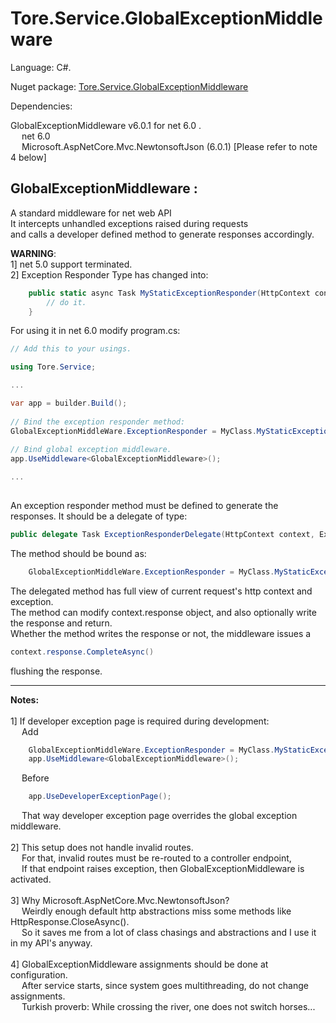 # Tore.Service.GlobalExceptionMiddleware

Language: C#.

Nuget package: [Tore.Service.GlobalExceptionMiddleware](https://www.nuget.org/packages/Tore.Service.GlobalExceptionMiddleware/)

Dependencies: <br/>

GlobalExceptionMiddleware v6.0.1 for net 6.0 .<br/>
&emsp; net 6.0<br/>
&emsp; Microsoft.AspNetCore.Mvc.NewtonsoftJson (6.0.1) [Please refer to note 4 below]<br/>

## GlobalExceptionMiddleware :

A standard middleware for net web API <br/>
It intercepts unhandled exceptions raised during requests<br/>
and calls a developer defined method to generate responses accordingly.<br/>

<b>WARNING</b>: <br/>
1] net 5.0 support terminated.<br/>
2] Exception Responder Type has changed into:<br/>

```C#
    public static async Task MyStaticExceptionResponder(HttpContext context, Exception exception) {
        // do it.
    }
```

For using it in net 6.0 modify program.cs:<br/>
```C#
// Add this to your usings.

using Tore.Service;

...

var app = builder.Build();
      
// Bind the exception responder method:
GlobalExceptionMiddleWare.ExceptionResponder = MyClass.MyStaticExceptionResponder;
      
// Bind global exception middleware.
app.UseMiddleware<GlobalExceptionMiddleware>();

...
  
```

An exception responder method must be defined to generate the responses.
It should be a delegate of type:
```C#
public delegate Task ExceptionResponderDelegate(HttpContext context, Exception exception);
```

The method should be bound as:
```C#
    GlobalExceptionMiddleWare.ExceptionResponder = MyClass.MyStaticExceptionResponder;
```

The delegated method has full view of current request's http context and exception.<br/>
The method can modify context.response object, and also optionally write the response and return. <br/>
Whether the method writes the response or not, the middleware issues a 
```C#
context.response.CompleteAsync()
```
flushing the response.

---

**Notes:**<br/>
<br/>
1] If developer exception page is required during development: <br/>
&emsp; Add <br/>
```C#
    GlobalExceptionMiddleWare.ExceptionResponder = MyClass.MyStaticExceptionResponder;
    app.UseMiddleware<GlobalExceptionMiddleware>();
```
&emsp; Before <br/>

```C#
    app.UseDeveloperExceptionPage();
```

&emsp; That way developer exception page overrides the global exception middleware.<br/>
    <br/>
2] This setup does not handle invalid routes. <br/>
&emsp; For that, invalid routes must be re-routed to a controller endpoint, <br/>
&emsp; If that endpoint raises exception, then GlobalExceptionMiddleware is activated.<br/>
<br/>
3] Why Microsoft.AspNetCore.Mvc.NewtonsoftJson? <br/>
&emsp; Weirdly enough default http abstractions miss some methods like HttpResponse.CloseAsync().<br/>
&emsp; So it saves me from a lot of class chasings and abstractions and I use it in my API's anyway.<br/>
<br/>
4] GlobalExceptionMiddleware assignments should be done at configuration.<br/>
&emsp; After service starts, since system goes multithreading, do not change assignments.<br/>
&emsp; Turkish proverb: While crossing the river, one does not switch horses...<br/>
<br/>
